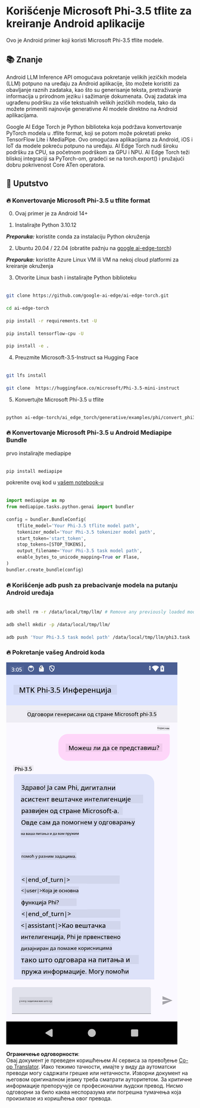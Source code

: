 <!--
CO_OP_TRANSLATOR_METADATA:
{
  "original_hash": "c4fe7f589d179be96a5577b0b8cba6aa",
  "translation_date": "2025-05-09T18:51:04+00:00",
  "source_file": "md/02.Application/01.TextAndChat/Phi3/UsingPhi35TFLiteCreateAndroidApp.md",
  "language_code": "sr"
}
-->
# **Korišćenje Microsoft Phi-3.5 tflite za kreiranje Android aplikacije**

Ovo je Android primer koji koristi Microsoft Phi-3.5 tflite modele.

## **📚 Znanje**

Android LLM Inference API omogućava pokretanje velikih jezičkih modela (LLM) potpuno na uređaju za Android aplikacije, što možete koristiti za obavljanje raznih zadataka, kao što su generisanje teksta, pretraživanje informacija u prirodnom jeziku i sažimanje dokumenata. Ovaj zadatak ima ugrađenu podršku za više tekstualnih velikih jezičkih modela, tako da možete primeniti najnovije generativne AI modele direktno na Android aplikacijama.

Google AI Edge Torch je Python biblioteka koja podržava konvertovanje PyTorch modela u .tflite format, koji se potom može pokretati preko TensorFlow Lite i MediaPipe. Ovo omogućava aplikacijama za Android, iOS i IoT da modele pokreću potpuno na uređaju. AI Edge Torch nudi široku podršku za CPU, sa početnom podrškom za GPU i NPU. AI Edge Torch teži bliskoj integraciji sa PyTorch-om, gradeći se na torch.export() i pružajući dobru pokrivenost Core ATen operatora.

## **🪬 Uputstvo**

### **🔥 Konvertovanje Microsoft Phi-3.5 u tflite format**

0. Ovaj primer je za Android 14+

1. Instalirajte Python 3.10.12

***Preporuka:*** koristite conda za instalaciju Python okruženja

2. Ubuntu 20.04 / 22.04 (obratite pažnju na [google ai-edge-torch](https://github.com/google-ai-edge/ai-edge-torch))

***Preporuka:*** koristite Azure Linux VM ili VM na nekoj cloud platformi za kreiranje okruženja

3. Otvorite Linux bash i instalirajte Python biblioteku

```bash

git clone https://github.com/google-ai-edge/ai-edge-torch.git

cd ai-edge-torch

pip install -r requirements.txt -U 

pip install tensorflow-cpu -U

pip install -e .

```

4. Preuzmite Microsoft-3.5-Instruct sa Hugging Face

```bash

git lfs install

git clone  https://huggingface.co/microsoft/Phi-3.5-mini-instruct

```

5. Konvertujte Microsoft Phi-3.5 u tflite

```bash

python ai-edge-torch/ai_edge_torch/generative/examples/phi/convert_phi3_to_tflite.py --checkpoint_path  Your Microsoft Phi-3.5-mini-instruct path --tflite_path Your Microsoft Phi-3.5-mini-instruct tflite path  --prefill_seq_len 1024 --kv_cache_max_len 1280 --quantize True

```

### **🔥 Konvertovanje Microsoft Phi-3.5 u Android Mediapipe Bundle**

prvo instalirajte mediapipe

```bash

pip install mediapipe

```

pokrenite ovaj kod u [vašem notebook-u](../../../../../../code/09.UpdateSamples/Aug/Android/convert/convert_phi.ipynb)

```python

import mediapipe as mp
from mediapipe.tasks.python.genai import bundler

config = bundler.BundleConfig(
    tflite_model='Your Phi-3.5 tflite model path',
    tokenizer_model='Your Phi-3.5 tokenizer model path',
    start_token='start_token',
    stop_tokens=[STOP_TOKENS],
    output_filename='Your Phi-3.5 task model path',
    enable_bytes_to_unicode_mapping=True or Flase,
)
bundler.create_bundle(config)

```

### **🔥 Korišćenje adb push za prebacivanje modela na putanju Android uređaja**

```bash

adb shell rm -r /data/local/tmp/llm/ # Remove any previously loaded models

adb shell mkdir -p /data/local/tmp/llm/

adb push 'Your Phi-3.5 task model path' /data/local/tmp/llm/phi3.task

```

### **🔥 Pokretanje vašeg Android koda**

![demo](../../../../../../translated_images/demo.8981711efb5a9cee5dcd835f66b3b31b94b4f3e527300e15a98a0d48863b9fbd.sr.png)

**Ограничење одговорности**:  
Овај документ је преведен коришћењем AI сервиса за превођење [Co-op Translator](https://github.com/Azure/co-op-translator). Иако тежимо тачности, имајте у виду да аутоматски преводи могу садржати грешке или нетачности. Изворни документ на његовом оригиналном језику треба сматрати ауторитетом. За критичне информације препоручује се професионални људски превод. Нисмо одговорни за било каква неспоразума или погрешна тумачења која произилазе из коришћења овог превода.